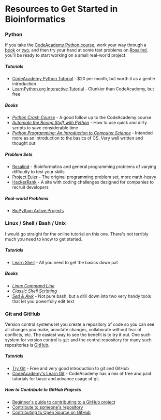 # Resources to Get Started in Bioinformatics

### Python
If you take the [CodeAcademy Python course](https://www.codecademy.com/learn/python), work your way through a [book](http://amzn.to/2dGx2n8) or [two](http://amzn.to/2dGwC0o), and then try your hand at some test problems on [Rosalind](http://rosalind.info/problems/locations/), you'll be ready to start working on a small real-world project. 
##### Tutorials
 - [CodeAcademy Python Tutorial](https://www.codecademy.com/learn/python) - $20 per month, but worth it as a gentle introduction
 - [LearnPython.org Interactive Tutorial](http://www.learnpython.org/) - Clunkier than CodeAcademy, but free

##### Books
- [*Python Crash Course*](http://amzn.to/2dGx2n8) - A good follow up to the CodeAcademy course
- [*Automate the Boring Stuff with Python*](http://amzn.to/2dGv2eH) - How to use quick and dirty scripts to save considerable time
- [*Python Programming: An Introduction to Computer Science*](http://amzn.to/2dGwC0o) - Intended more as an introduction to the basics of CS. Very well written and thought out

##### Problem Sets
 - [Rosalind](http://rosalind.info/problems/locations/) - Bioinformatics and general programming problems of varying difficulty to test your skills
 - [Project Euler](https://projecteuler.net/) - The original programming problem set, more math-heavy
 - [HackerRank](https://www.hackerrank.com/) - A site with coding challenges designed for companies to recruit developers

##### Real-world Problems
 - [BioPython Active Projects](http://biopython.org/wiki/Active_projects)

### Linux / Shell / Bash / Unix
I would go straight for the online tutorial on this one. There's not terribly much you need to know to get started.

##### Tutorials
 - [Learn Shell](http://www.learnshell.org/) - All you need to get the basics down pat

##### Books
 - [*Linux Command Line*](http://amzn.to/2e6rDUT)
 - [*Classic Shell Scripting*](http://amzn.to/2dtuIwY)
 - [*Sed & Awk*](http://amzn.to/2e6sKUx) - Not pure bash, but a drill down into two very handy tools that let you powerfully edit text

### Git and GitHub
Version control systems let you create a repository of code so you can see all changes you make, annotate changes, collaborate without fear of conflicts, etc. The easiest way to see the benefit is to try it out. One such system for version control is `git` and the central repository for many such repositories is [GitHub](https://github.com/).

##### Tutorials
 - [Try Git](https://try.github.io/) - Free and very good introduction to git and GitHub
 - [CodeAcademy's Learn Git](https://www.codecademy.com/learn/learn-git) - CodeAcademy has a mix of free and paid tutorials for basic and advance usage of git

##### How to Contribute to GitHub Projects
 - [Beginner's guide to contributing to a GitHub project](https://akrabat.com/the-beginners-guide-to-contributing-to-a-github-project/)
 - [Contribute to someone's repository](http://kbroman.org/github_tutorial/pages/fork.html)
 - [Contributing to Open Source on GitHub](https://guides.github.com/activities/contributing-to-open-source/)
